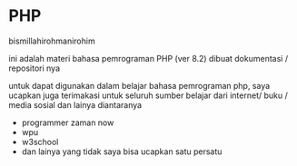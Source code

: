 # PHP

bismillahirohmanirohim

ini adalah materi bahasa pemrograman PHP (ver 8.2)
dibuat dokumentasi / repositori nya

untuk dapat digunakan dalam belajar bahasa pemrograman php,
saya ucapkan juga terimakasi untuk seluruh sumber belajar dari internet/ buku / media sosial dan lainya
diantaranya
- programmer zaman now
- wpu 
- w3school
- dan lainya yang tidak saya bisa ucapkan satu persatu